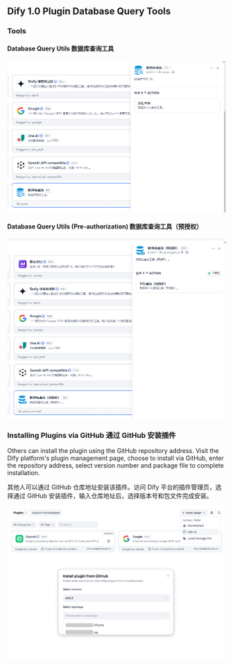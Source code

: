 ## Dify 1.0 Plugin Database Query Tools

### Tools

#### Database Query Utils  数据库查询工具

![db_query](./images/db_query.png)


#### Database Query Utils (Pre-authorization)  数据库查询工具（预授权）

![db_query_pre_auth](./images/db_query_pre_auth.png)


### Installing Plugins via GitHub  通过 GitHub 安装插件

Others can install the plugin using the GitHub repository address. Visit the Dify platform's plugin management page, choose to install via GitHub, enter the repository address, select version number and package file to complete installation.

其他人可以通过 GitHub 仓库地址安装该插件。访问 Dify 平台的插件管理页，选择通过 GitHub 安装插件，输入仓库地址后，选择版本号和包文件完成安装。

![install_plugin_via_github](./images/install_plugin_via_github.png)

